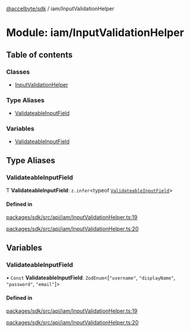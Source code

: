 [@accelbyte/sdk](../README.md) / iam/InputValidationHelper

# Module: iam/InputValidationHelper

## Table of contents

### Classes

- [InputValidationHelper](../classes/iam_InputValidationHelper.InputValidationHelper.md)

### Type Aliases

- [ValidateableInputField](iam_InputValidationHelper.md#validateableinputfield)

### Variables

- [ValidateableInputField](iam_InputValidationHelper.md#validateableinputfield-1)

## Type Aliases

### ValidateableInputField

Ƭ **ValidateableInputField**: `z.infer`<typeof [`ValidateableInputField`](iam_InputValidationHelper.md#validateableinputfield-1)\>

#### Defined in

[packages/sdk/src/api/iam/InputValidationHelper.ts:19](https://github.com/AccelByte/accelbyte-web-sdk/blob/5292758/packages/sdk/src/api/iam/InputValidationHelper.ts#L19)

[packages/sdk/src/api/iam/InputValidationHelper.ts:20](https://github.com/AccelByte/accelbyte-web-sdk/blob/5292758/packages/sdk/src/api/iam/InputValidationHelper.ts#L20)

## Variables

### ValidateableInputField

• `Const` **ValidateableInputField**: `ZodEnum`<[``"username"``, ``"displayName"``, ``"password"``, ``"email"``]\>

#### Defined in

[packages/sdk/src/api/iam/InputValidationHelper.ts:19](https://github.com/AccelByte/accelbyte-web-sdk/blob/5292758/packages/sdk/src/api/iam/InputValidationHelper.ts#L19)

[packages/sdk/src/api/iam/InputValidationHelper.ts:20](https://github.com/AccelByte/accelbyte-web-sdk/blob/5292758/packages/sdk/src/api/iam/InputValidationHelper.ts#L20)
